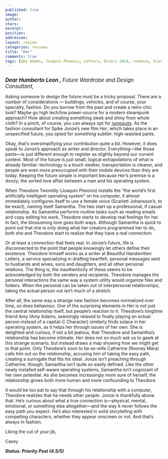 ```yaml
---
published: true
image:
author: 
stars: 
excerpt: 
position: 
addressee: 
layout: review
categories: reviews
title: "Her"
comments: true
tags: [Amy Adams, Joaquin Phoenix, Letters, Oscars 2014, romance, Scarlett Johansson, science fiction, Spike Jonze]
---
```

<div><p><span class="full-image-block ssNonEditable"><span><a href="/letters/2014/1/14/her.html"><img src="http://static.squarespace.com/static/5005f6bcc4aa41161b33e89e/5329cf1fe4b07c068ebf74de/5329cf1fe4b07c068ebf793a/1389732734088/her.jpg" alt="" /></a></span></span></p>
<p><span style="font-size:120%;"><strong><em>Dear Humberto Leon , </em></strong><em>Future Wardrobe and Design Consultant,</em></span></p>
<p>Asking someone to design the future must be a tricky proposal. There are a number of considerations &mdash; buildings, vehicles, and of course, your specialty, fashion. Do you borrow from the past and create a retro-chic look? Maybe go high tech/low power-source for a modern steampunk approach? How about creating something sleek and shiny from whole cloth? In a pinch, of course, you can always opt for <a href="http://images.amcnetworks.com/blogs.amctv.com/wp-content/uploads/2009/04/Logans_Run_560x330_MSDLORU_EC004_H.jpg">jumpsuits</a>. As the fashion consultant for Spike Jonze&rsquo;s new film <em>Her</em>, which takes place in an unspecified future, you opted for something subtler: high-waisted pants.</p>
<p>Okay, that&rsquo;s oversimplifying your contribution quite a bit. However, it does speak to Jonze&rsquo;s approach as writer and director. Everything&mdash;like those pants&mdash;is just different enough to register as slightly beyond our current context. Most of the future is just small, logical extrapolations of what is already familiar: technology is a touch sleeker, transportation is cleaner, and people are even more preoccupied with their mobile devices than they are today. Keeping the future simple is important because <em>Her</em>&rsquo;s premise is a doozy; the sorted love affair between a man and his operating system.</p>
<p>When Theodore Twombly (Joaquin Pheonix) installs the &ldquo;the world&rsquo;s first artificially intelligent operating system&rdquo; on his computer, it almost immediately configures itself to use a female voice (Scarlett Johansson&rsquo;s, to be exact), naming itself Samantha. The two start up a professional, if casual relationship. As Samantha performs routine tasks such as reading emails and copy editing his work, Theodore starts to develop real feelings for her. In fact, the blossoming love goes both ways. Although Samantha is quick to point out that she is only doing what her creators programmed her to do, both she and Theodore start to realize that they have a real connection.</p>
<p>Or at least a connection that feels real. In Jonze&rsquo;s future, life is disconnected to the point that people knowingly let others define their existence. Theodore himself works as a writer at Beautiful Handwritten Letters, a service specializing in drafting heartfelt, personal messages sent to husbands and wives, sons and daughters, and all other personal relations. The thing is, the inauthenticity of these seems to be acknowledged by both the senders and recipients. Theodore manages the personal interactions the same way a system utility would organize files and folders. When the personal can be taken out of interpersonal relationships, taking the actual person out isn&rsquo;t much of a stretch.</p>
<p>After all, the same way a strange new fashion becomes normalized over time, so does behaviour. One of the surprising elements in <em>Her</em> is not just the central relationship itself, but people&rsquo;s reaction to it. Theodore&rsquo;s longtime friend Amy (Amy Adams, seemingly relaxed to finally playing an actual person instead of a capital-C Character) similarly finds solace in her operating system, as it helps her through issues of her own. She is delighted and curious, if not a bit jealous, that Theodore and Samantha&rsquo;s relationship has become intimate. <em>Her</em> does not so much ask us to gawk at this strange scenario, but instead draws a map showing how we might get to that point. Only Theodore&rsquo;s soon to be ex-wife Catherine (Rooney Mara) calls him out on the relationship, accusing him of taking the easy path, creating a surrogate that fits his ideal. Jonze isn&rsquo;t preaching through Catherine, though; Samantha isn&rsquo;t quite so easily defined. Like the other newly installed self-aware operating systems, Samantha isn&rsquo;t cognizant of her own potential. As she becomes increasingly more sure of herself, the relationship grows both more human and more confounding to Theodore.</p>
<p>It would be too pat to say that through his relationship with a computer, Theodore realizes that he needs other people. Jonze is thankfully above that. He&rsquo;s curious about what a true connection is&mdash;physical, mental, emotional, or something else altogether&mdash;and the way it never follows the easy path you expect. He&rsquo;s also interested in solid storytelling with compelling characters, whether they appear onscreen or not. And that&rsquo;s always in fashion.</p>
<p>Liking the cut of your jib,</p>
<p>Casey</p>
<p><strong><em>Status: Priority Post (4.5/5)</em></strong></p></div>
